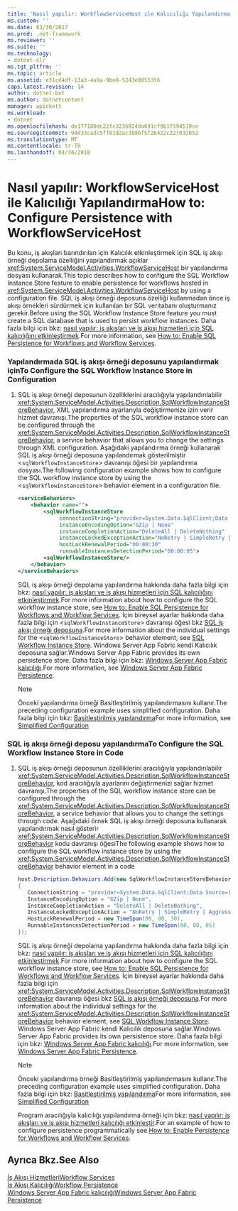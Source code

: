 ```yaml
---
title: 'Nasıl yapılır: WorkflowServiceHost ile Kalıcılığı Yapılandırma'
ms.custom: ''
ms.date: 03/30/2017
ms.prod: .net-framework
ms.reviewer: ''
ms.suite: ''
ms.technology:
- dotnet-clr
ms.tgt_pltfrm: ''
ms.topic: article
ms.assetid: e31cd4df-13a3-4a9a-9be8-5243e0055356
caps.latest.revision: 14
author: dotnet-bot
ms.author: dotnetcontent
manager: wpickett
ms.workload:
- dotnet
ms.openlocfilehash: de177180dc22fc3236924da691cf9b1f594519ce
ms.sourcegitcommit: 94d33cadc5ff81d2ac389bf5f26422c227832052
ms.translationtype: MT
ms.contentlocale: tr-TR
ms.lasthandoff: 04/30/2018
---
```

# <a name="how-to-configure-persistence-with-workflowservicehost"></a><span data-ttu-id="3281e-102">Nasıl yapılır: WorkflowServiceHost ile Kalıcılığı Yapılandırma</span><span class="sxs-lookup"><span data-stu-id="3281e-102">How to: Configure Persistence with WorkflowServiceHost</span></span>
<span data-ttu-id="3281e-103">Bu konu, iş akışları barındırılan için Kalıcılık etkinleştirmek için SQL iş akışı örneği depolama özelliğini yapılandırmak açıklar <xref:System.ServiceModel.Activities.WorkflowServiceHost> bir yapılandırma dosyası kullanarak.</span><span class="sxs-lookup"><span data-stu-id="3281e-103">This topic describes how to configure the SQL Workflow Instance Store feature to enable persistence for workflows hosted in <xref:System.ServiceModel.Activities.WorkflowServiceHost> by using a configuration file.</span></span> <span data-ttu-id="3281e-104">SQL iş akışı örneği deposuna özelliği kullanmadan önce iş akışı örnekleri sürdürmek için kullanılan bir SQL veritabanı oluşturmanız gerekir.</span><span class="sxs-lookup"><span data-stu-id="3281e-104">Before using the SQL Workflow Instance Store feature you must create a SQL database that is used to persist workflow instances.</span></span> <span data-ttu-id="3281e-105">Daha fazla bilgi için bkz: [nasıl yapılır: iş akışları ve iş akışı hizmetleri için SQL kalıcılığını etkinleştirmek](../../../../docs/framework/windows-workflow-foundation/how-to-enable-sql-persistence-for-workflows-and-workflow-services.md).</span><span class="sxs-lookup"><span data-stu-id="3281e-105">For more information, see [How to: Enable SQL Persistence for Workflows and Workflow Services](../../../../docs/framework/windows-workflow-foundation/how-to-enable-sql-persistence-for-workflows-and-workflow-services.md).</span></span>  
  
### <a name="to-configure-the-sql-workflow-instance-store-in-configuration"></a><span data-ttu-id="3281e-106">Yapılandırmada SQL iş akışı örneği deposunu yapılandırmak için</span><span class="sxs-lookup"><span data-stu-id="3281e-106">To Configure the SQL Workflow Instance Store in Configuration</span></span>  
  
1.  <span data-ttu-id="3281e-107">SQL iş akışı örneği deposunun özelliklerini aracılığıyla yapılandırılabilir <xref:System.ServiceModel.Activities.Description.SqlWorkflowInstanceStoreBehavior>, XML yapılandırma ayarlarıyla değiştirmenize izin verir hizmet davranışı.</span><span class="sxs-lookup"><span data-stu-id="3281e-107">The properties of the SQL workflow instance store can be configured through the <xref:System.ServiceModel.Activities.Description.SqlWorkflowInstanceStoreBehavior>, a service behavior that allows you to change the settings through XML configuration.</span></span> <span data-ttu-id="3281e-108">Aşağıdaki yapılandırma örneği kullanarak SQL iş akışı örneği deposuna yapılandırmak gösterilmiştir <`sqlWorkflowInstanceStore`> davranışı öğesi bir yapılandırma dosyası.</span><span class="sxs-lookup"><span data-stu-id="3281e-108">The following configuration example shows how to configure the SQL workflow instance store by using the <`sqlWorkflowInstanceStore`> behavior element in a configuration file.</span></span>  
  
    ```xml  
    <serviceBehaviors>  
        <behavior name="">  
            <sqlWorkflowInstanceStore   
                 connectionString="provider=System.Data.SqlClient;Data Source=(local);Initial Catalog=DefaultPersistenceProviderDb;Integrated Security=True;Async=true"  
                 instanceEncodingOption="GZip | None"  
                 instanceCompletionAction="DeleteAll | DeleteNothing"  
                 instanceLockedExceptionAction="NoRetry | SimpleRetry | AggressiveRetry"  
                 hostLockRenewalPeriod="00:00:30"   
                 runnableInstancesDetectionPeriod="00:00:05">  
            <sqlWorkflowInstanceStore/>  
        </behavior>  
    </serviceBehaviors>  
    ```  
  
     <span data-ttu-id="3281e-109">SQL iş akışı örneği depolama yapılandırma hakkında daha fazla bilgi için bkz: [nasıl yapılır: iş akışları ve iş akışı hizmetleri için SQL kalıcılığını etkinleştirmek](../../../../docs/framework/windows-workflow-foundation/how-to-enable-sql-persistence-for-workflows-and-workflow-services.md).</span><span class="sxs-lookup"><span data-stu-id="3281e-109">For more information about how to configure the SQL workflow instance store, see [How to: Enable SQL Persistence for Workflows and Workflow Services](../../../../docs/framework/windows-workflow-foundation/how-to-enable-sql-persistence-for-workflows-and-workflow-services.md).</span></span> <span data-ttu-id="3281e-110">İçin bireysel ayarlar hakkında daha fazla bilgi için <`sqlWorkflowInstanceStore`> davranışı öğesi bkz [SQL iş akışı örneği deposuna](../../../../docs/framework/windows-workflow-foundation/sql-workflow-instance-store.md).</span><span class="sxs-lookup"><span data-stu-id="3281e-110">For more information about the individual settings for the <`sqlWorkflowInstanceStore`> behavior element, see [SQL Workflow Instance Store](../../../../docs/framework/windows-workflow-foundation/sql-workflow-instance-store.md).</span></span> <span data-ttu-id="3281e-111">Windows Server App Fabric kendi Kalıcılık deposuna sağlar.</span><span class="sxs-lookup"><span data-stu-id="3281e-111">Windows Server App Fabric provides its own persistence store.</span></span> <span data-ttu-id="3281e-112">Daha fazla bilgi için bkz: [Windows Server App Fabric kalıcılığı](http://go.microsoft.com/fwlink/?LinkId=193121).</span><span class="sxs-lookup"><span data-stu-id="3281e-112">For more information, see [Windows Server App Fabric Persistence](http://go.microsoft.com/fwlink/?LinkId=193121).</span></span>  
  
    > [!NOTE]
    >  <span data-ttu-id="3281e-113">Önceki yapılandırma örneği Basitleştirilmiş yapılandırmasını kullanır.</span><span class="sxs-lookup"><span data-stu-id="3281e-113">The preceding configuration example uses simplified configuration.</span></span> <span data-ttu-id="3281e-114">Daha fazla bilgi için bkz: [Basitleştirilmiş yapılandırma](../../../../docs/framework/wcf/simplified-configuration.md)</span><span class="sxs-lookup"><span data-stu-id="3281e-114">For more information, see [Simplified Configuration](../../../../docs/framework/wcf/simplified-configuration.md)</span></span>  
  
### <a name="to-configure-the-sql-workflow-instance-store-in-code"></a><span data-ttu-id="3281e-115">SQL iş akışı örneği deposu yapılandırma</span><span class="sxs-lookup"><span data-stu-id="3281e-115">To Configure the SQL Workflow Instance Store in Code</span></span>  
  
1.  <span data-ttu-id="3281e-116">SQL iş akışı örneği deposunun özelliklerini aracılığıyla yapılandırılabilir <xref:System.ServiceModel.Activities.Description.SqlWorkflowInstanceStoreBehavior>, kod aracılığıyla ayarlarını değiştirmenizi sağlar hizmet davranışı.</span><span class="sxs-lookup"><span data-stu-id="3281e-116">The properties of the SQL workflow instance store can be configured through the <xref:System.ServiceModel.Activities.Description.SqlWorkflowInstanceStoreBehavior>, a service behavior that allows you to change the settings through code.</span></span> <span data-ttu-id="3281e-117">Aşağıdaki örnek SQL iş akışı örneği deposuna kullanarak yapılandırmak nasıl gösterir <xref:System.ServiceModel.Activities.Description.SqlWorkflowInstanceStoreBehavior> kodu davranışı öğesi</span><span class="sxs-lookup"><span data-stu-id="3281e-117">The following example shows how to configure the SQL workflow instance store by using the <xref:System.ServiceModel.Activities.Description.SqlWorkflowInstanceStoreBehavior> behavior element in a code</span></span>  
  
    ```csharp  
    host.Description.Behaviors.Add(new SqlWorkflowInstanceStoreBehavior  
    {  
       ConnectionString = "provider=System.Data.SqlClient;Data Source=(local);Initial Catalog=DefaultPersistenceProviderDb;Integrated Security=True;Async=true",  
       InstanceEncodingOption = "GZip | None",  
       InstanceCompletionAction = "DeleteAll | DeleteNothing",  
       InstanceLockedExceptionAction = "NoRetry | SimpleRetry | AggressiveRetry",  
       HostLockRenewalPeriod = new TimeSpan(00, 00, 30),  
       RunnableInstancesDetectionPeriod = new TimeSpan(00, 00, 05)  
    });  
    ```  
  
     <span data-ttu-id="3281e-118">SQL iş akışı örneği depolama yapılandırma hakkında daha fazla bilgi için bkz: [nasıl yapılır: iş akışları ve iş akışı hizmetleri için SQL kalıcılığını etkinleştirmek](../../../../docs/framework/windows-workflow-foundation/how-to-enable-sql-persistence-for-workflows-and-workflow-services.md).</span><span class="sxs-lookup"><span data-stu-id="3281e-118">For more information about how to configure the SQL workflow instance store, see [How to: Enable SQL Persistence for Workflows and Workflow Services](../../../../docs/framework/windows-workflow-foundation/how-to-enable-sql-persistence-for-workflows-and-workflow-services.md).</span></span> <span data-ttu-id="3281e-119">İçin bireysel ayarlar hakkında daha fazla bilgi için <xref:System.ServiceModel.Activities.Description.SqlWorkflowInstanceStoreBehavior> davranışı öğesi bkz [SQL iş akışı örneği deposuna](../../../../docs/framework/windows-workflow-foundation/sql-workflow-instance-store.md).</span><span class="sxs-lookup"><span data-stu-id="3281e-119">For more information about the individual settings for the <xref:System.ServiceModel.Activities.Description.SqlWorkflowInstanceStoreBehavior> behavior element, see [SQL Workflow Instance Store](../../../../docs/framework/windows-workflow-foundation/sql-workflow-instance-store.md).</span></span> <span data-ttu-id="3281e-120">Windows Server App Fabric kendi Kalıcılık deposuna sağlar.</span><span class="sxs-lookup"><span data-stu-id="3281e-120">Windows Server App Fabric provides its own persistence store.</span></span> <span data-ttu-id="3281e-121">Daha fazla bilgi için bkz: [Windows Server App Fabric kalıcılığı](http://go.microsoft.com/fwlink/?LinkId=193121).</span><span class="sxs-lookup"><span data-stu-id="3281e-121">For more information, see [Windows Server App Fabric Persistence](http://go.microsoft.com/fwlink/?LinkId=193121).</span></span>  
  
    > [!NOTE]
    >  <span data-ttu-id="3281e-122">Önceki yapılandırma örneği Basitleştirilmiş yapılandırmasını kullanır.</span><span class="sxs-lookup"><span data-stu-id="3281e-122">The preceding configuration example uses simplified configuration.</span></span> <span data-ttu-id="3281e-123">Daha fazla bilgi için bkz: [Basitleştirilmiş yapılandırma](../../../../docs/framework/wcf/simplified-configuration.md)</span><span class="sxs-lookup"><span data-stu-id="3281e-123">For more information, see [Simplified Configuration](../../../../docs/framework/wcf/simplified-configuration.md)</span></span>  
  
     <span data-ttu-id="3281e-124">Program aracılığıyla kalıcılığı yapılandırma örneği için bkz: [nasıl yapılır: iş akışları ve iş akışı hizmetleri kalıcılığı etkinleştir](../../../../docs/framework/windows-workflow-foundation/how-to-enable-persistence-for-workflows-and-workflow-services.md).</span><span class="sxs-lookup"><span data-stu-id="3281e-124">For an example of how to configure persistence programmatically see [How to: Enable Persistence for Workflows and Workflow Services](../../../../docs/framework/windows-workflow-foundation/how-to-enable-persistence-for-workflows-and-workflow-services.md).</span></span>  
  
## <a name="see-also"></a><span data-ttu-id="3281e-125">Ayrıca Bkz.</span><span class="sxs-lookup"><span data-stu-id="3281e-125">See Also</span></span>  
 [<span data-ttu-id="3281e-126">İş Akışı Hizmetleri</span><span class="sxs-lookup"><span data-stu-id="3281e-126">Workflow Services</span></span>](../../../../docs/framework/wcf/feature-details/workflow-services.md)  
 [<span data-ttu-id="3281e-127">İş Akışı Kalıcılığı</span><span class="sxs-lookup"><span data-stu-id="3281e-127">Workflow Persistence</span></span>](../../../../docs/framework/windows-workflow-foundation/workflow-persistence.md)  
 [<span data-ttu-id="3281e-128">Windows Server App Fabric kalıcılığı</span><span class="sxs-lookup"><span data-stu-id="3281e-128">Windows Server App Fabric Persistence</span></span>](http://go.microsoft.com/fwlink/?LinkId=193121)

